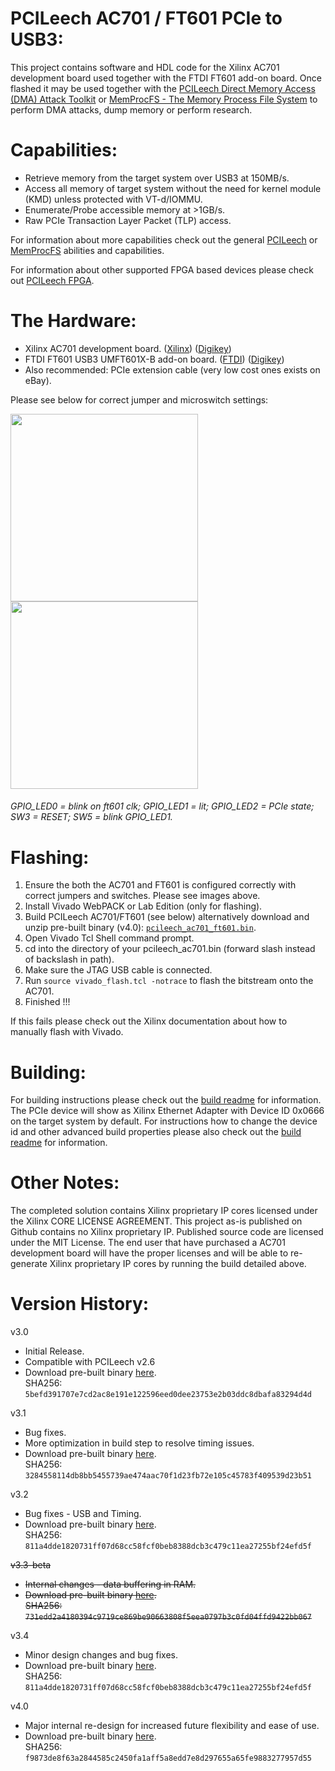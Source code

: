 PCILeech AC701 / FT601 PCIe to USB3:
=================
This project contains software and HDL code for the Xilinx AC701 development board used together with the FTDI FT601 add-on board.
Once flashed it may be used together with the [PCILeech Direct Memory Access (DMA) Attack Toolkit](https://github.com/ufrisk/pcileech/) or [MemProcFS - The Memory Process File System](https://github.com/ufrisk/MemProcFS/) to perform DMA attacks, dump memory or perform research.

Capabilities:
=================
* Retrieve memory from the target system over USB3 at 150MB/s.
* Access all memory of target system without the need for kernel module (KMD) unless protected with VT-d/IOMMU.
* Enumerate/Probe accessible memory at >1GB/s.
* Raw PCIe Transaction Layer Packet (TLP) access.

For information about more capabilities check out the general [PCILeech](https://github.com/ufrisk/pcileech/) or [MemProcFS](https://github.com/ufrisk/MemProcFS/) abilities and capabilities.

For information about other supported FPGA based devices please check out [PCILeech FPGA](https://github.com/ufrisk/pcileech-fpga/).

The Hardware:
=================
* Xilinx AC701 development board. ([Xilinx](https://www.xilinx.com/products/boards-and-kits/ek-a7-ac701-g.html)) ([Digikey](https://www.digikey.com/product-detail/en/xilinx-inc/EK-A7-AC701-G/122-1838-ND/3903850))
* FTDI FT601 USB3 UMFT601X-B add-on board. ([FTDI](http://www.ftdichip.com/Products/Modules/SuperSpeedModules.htm)) ([Digikey](https://www.digikey.com/product-detail/en/ftdi-future-technology-devices-international-ltd/UMFT601X-B/768-1303-ND/6556764))
* Also recommended: PCIe extension cable (very low cost ones exists on eBay).

Please see below for correct jumper and microswitch settings:

<img src="https://gist.githubusercontent.com/ufrisk/c5ba7b360335a13bbac2515e5e7bb9d7/raw/d01be0e485fde5ba09d84be35ca2970038e18577/_gh_fpga_ft601.jpg" height="300"/><img src="https://gist.githubusercontent.com/ufrisk/c5ba7b360335a13bbac2515e5e7bb9d7/raw/adc36641ce9f74f1bb210334b8f6996dc65253fb/gh_ac701_desc.jpg" height="300"/>

###### GPIO_LED0 = blink on ft601 clk; GPIO_LED1 = lit; GPIO_LED2 = PCIe state; SW3 = RESET; SW5 = blink GPIO_LED1.

Flashing:
=================
1) Ensure the both the AC701 and FT601 is configured correctly with correct jumpers and switches. Please see images above.
2) Install Vivado WebPACK or Lab Edition (only for flashing).
3) Build PCILeech AC701/FT601 (see below) alternatively download and unzip pre-built binary (v4.0): [`pcileech_ac701_ft601.bin`](https://mega.nz/#!4DxE1AoR!0o8BiuwaU1YOACDXE1mXhzoopNKcc86Eexd5GMCBG44).
4) Open Vivado Tcl Shell command prompt.
5) cd into the directory of your pcileech_ac701.bin (forward slash instead of backslash in path).
6) Make sure the JTAG USB cable is connected.
7) Run `source vivado_flash.tcl -notrace` to flash the bitstream onto the AC701.
8) Finished !!!

If this fails please check out the Xilinx documentation about how to manually flash with Vivado.

Building:
=================
For building instructions please check out the [build readme](build.md) for information. The PCIe device will show as Xilinx Ethernet Adapter with Device ID 0x0666 on the target system by default. For instructions how to change the device id and other advanced build properties please also check out the [build readme](build.md) for information.

Other Notes:
=================
The completed solution contains Xilinx proprietary IP cores licensed under the Xilinx CORE LICENSE AGREEMENT. This project as-is published on Github contains no Xilinx proprietary IP. Published source code are licensed under the MIT License. The end user that have purchased a AC701 development board will have the proper licenses and will be able to re-generate Xilinx proprietary IP cores by running the build detailed above.

Version History:
=================
v3.0
* Initial Release.
* Compatible with PCILeech v2.6
* Download pre-built binary [here](https://mega.nz/#!VCgGSJQR!z3UuWJtKcUCLcUuRMSZ1ViRf3fWU3LBL-bB-a08G7Bc). <br>SHA256: `5befd391707e7cd2ac8e191e122596eed0dee23753e2b03ddc8dbafa83294d4d`

v3.1
* Bug fixes.
* More optimization in build step to resolve timing issues.
* Download pre-built binary [here](https://mega.nz/#!kbA3BTRJ!8nXUVN7sJDTOHgtuCGlkmdKR5q_Wgzpsd-y-F6eQ5Jk). <br>SHA256: `3284558114db8bb5455739ae474aac70f1d23fb72e105c45783f409539d23b51`

v3.2
* Bug fixes - USB and Timing.
* Download pre-built binary [here](https://mega.nz/#!NGZwkALQ!OmlTZ9TFiR0DDvl3Ybmy3U8TTEActURTxAev87hCcdA). <br>SHA256: `811a4dde1820731ff07d68cc58fcf0beb8388dcb3c479c11ea27255bf24efd5f`

~~v3.3-beta~~
* ~~Internal changes - data buffering in RAM.~~
* ~~Download pre-built binary [here](https://mega.nz/#!xPgkhAhL!RyDr6Xl4pexrTuRAa-yVdsYnEUWM3YaX20IL45RvUlk). <br>SHA256: `731edd2a4180394c9719ce869be90663808f5eea0797b3c0fd04ffd9422bb067`~~

v3.4
* Minor design changes and bug fixes.
* Download pre-built binary [here](https://mega.nz/#!QWx2kQob!QiaXxbV4fiaIITCuzCbT66fWDl5cdZUxWRa849lVxy8). <br>SHA256: `811a4dde1820731ff07d68cc58fcf0beb8388dcb3c479c11ea27255bf24efd5f`

v4.0
* Major internal re-design for increased future flexibility and ease of use.
* Download pre-built binary [here](https://mega.nz/#!4DxE1AoR!0o8BiuwaU1YOACDXE1mXhzoopNKcc86Eexd5GMCBG44). <br>SHA256: `f9873de8f63a2844585c2450fa1aff5a8edd7e8d297655a65fe9883277957d55`
